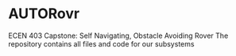 # AUTORovr
ECEN 403 Capstone: Self Navigating, Obstacle Avoiding Rover
The repository contains all files and code for our subsystems

